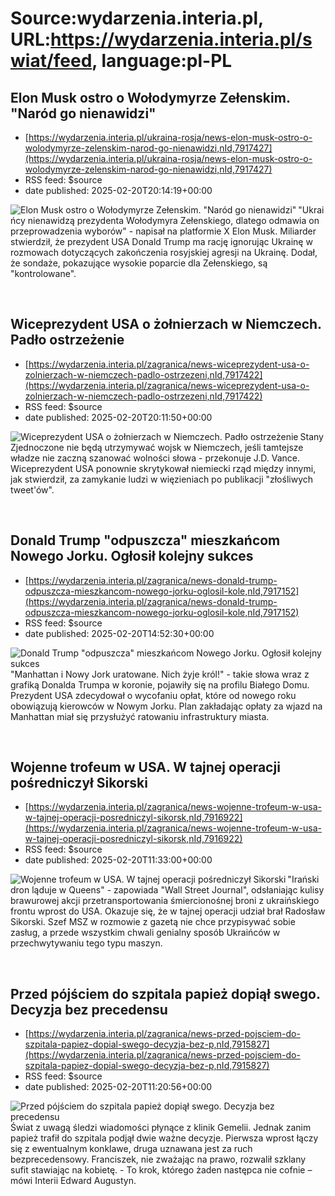 # Source:wydarzenia.interia.pl, URL:https://wydarzenia.interia.pl/swiat/feed, language:pl-PL

## Elon Musk ostro o Wołodymyrze Zełenskim. "Naród go nienawidzi"
 - [https://wydarzenia.interia.pl/ukraina-rosja/news-elon-musk-ostro-o-wolodymyrze-zelenskim-narod-go-nienawidzi,nId,7917427](https://wydarzenia.interia.pl/ukraina-rosja/news-elon-musk-ostro-o-wolodymyrze-zelenskim-narod-go-nienawidzi,nId,7917427)
 - RSS feed: $source
 - date published: 2025-02-20T20:14:19+00:00

<p><a href="https://wydarzenia.interia.pl/ukraina-rosja/news-elon-musk-ostro-o-wolodymyrze-zelenskim-narod-go-nienawidzi,nId,7917427"><img src="https://i.iplsc.com/elon-musk-ostro-o-wolodymyrze-zelenskim-narod-go-nienawidzi/000KN5432WGI8NKW-C321.jpg" alt="Elon Musk ostro o Wołodymyrze Zełenskim. &quot;Naród go nienawidzi&quot;" align="left" /></a>&quot;Ukraińcy nienawidzą prezydenta Wołodymyra Zełenskiego, dlatego odmawia on przeprowadzenia wyborów&quot; - napisał na platformie X Elon Musk. Miliarder stwierdził, że prezydent USA Donald Trump ma rację ignorując Ukrainę w rozmowach dotyczących zakończenia rosyjskiej agresji na Ukrainę. Dodał, że sondaże, pokazujące wysokie poparcie dla Zełenskiego, są &quot;kontrolowane&quot;.</p><br clear="all" />

## Wiceprezydent USA o żołnierzach w Niemczech. Padło ostrzeżenie
 - [https://wydarzenia.interia.pl/zagranica/news-wiceprezydent-usa-o-zolnierzach-w-niemczech-padlo-ostrzezeni,nId,7917422](https://wydarzenia.interia.pl/zagranica/news-wiceprezydent-usa-o-zolnierzach-w-niemczech-padlo-ostrzezeni,nId,7917422)
 - RSS feed: $source
 - date published: 2025-02-20T20:11:50+00:00

<p><a href="https://wydarzenia.interia.pl/zagranica/news-wiceprezydent-usa-o-zolnierzach-w-niemczech-padlo-ostrzezeni,nId,7917422"><img src="https://i.iplsc.com/wiceprezydent-usa-o-zolnierzach-w-niemczech-padlo-ostrzezeni/000KN55PW9IUP0WI-C321.jpg" alt="Wiceprezydent USA o żołnierzach w Niemczech. Padło ostrzeżenie" align="left" /></a>Stany Zjednoczone nie będą utrzymywać wojsk w Niemczech, jeśli tamtejsze władze nie zaczną szanować wolności słowa - przekonuje J.D. Vance. Wiceprezydent USA ponownie skrytykował niemiecki rząd między innymi, jak stwierdził, za zamykanie ludzi w więzieniach po publikacji &quot;złośliwych tweet'ów&quot;.</p><br clear="all" />

## Donald Trump "odpuszcza" mieszkańcom Nowego Jorku. Ogłosił kolejny sukces
 - [https://wydarzenia.interia.pl/zagranica/news-donald-trump-odpuszcza-mieszkancom-nowego-jorku-oglosil-kole,nId,7917152](https://wydarzenia.interia.pl/zagranica/news-donald-trump-odpuszcza-mieszkancom-nowego-jorku-oglosil-kole,nId,7917152)
 - RSS feed: $source
 - date published: 2025-02-20T14:52:30+00:00

<p><a href="https://wydarzenia.interia.pl/zagranica/news-donald-trump-odpuszcza-mieszkancom-nowego-jorku-oglosil-kole,nId,7917152"><img src="https://i.iplsc.com/donald-trump-odpuszcza-mieszkancom-nowego-jorku-oglosil-kole/000KN32R2DOCOEYM-C321.jpg" alt="Donald Trump &quot;odpuszcza&quot; mieszkańcom Nowego Jorku. Ogłosił kolejny sukces " align="left" /></a>&quot;Manhattan i Nowy Jork uratowane. Nich żyje król!&quot; - takie słowa wraz z grafiką Donalda Trumpa w koronie, pojawiły się na profilu Białego Domu. Prezydent USA zdecydował o wycofaniu opłat, które od nowego roku obowiązują kierowców w Nowym Jorku. Plan zakładając opłaty za wjazd na Manhattan miał się przysłużyć ratowaniu infrastruktury miasta.</p><br clear="all" />

## Wojenne trofeum w USA. W tajnej operacji pośredniczył Sikorski
 - [https://wydarzenia.interia.pl/zagranica/news-wojenne-trofeum-w-usa-w-tajnej-operacji-posredniczyl-sikorsk,nId,7916922](https://wydarzenia.interia.pl/zagranica/news-wojenne-trofeum-w-usa-w-tajnej-operacji-posredniczyl-sikorsk,nId,7916922)
 - RSS feed: $source
 - date published: 2025-02-20T11:33:00+00:00

<p><a href="https://wydarzenia.interia.pl/zagranica/news-wojenne-trofeum-w-usa-w-tajnej-operacji-posredniczyl-sikorsk,nId,7916922"><img src="https://i.iplsc.com/wojenne-trofeum-w-usa-w-tajnej-operacji-posredniczyl-sikorsk/000KN0IR1PG7K9MC-C321.jpg" alt="Wojenne trofeum w USA. W tajnej operacji pośredniczył Sikorski" align="left" /></a>&quot;Irański dron ląduje w Queens&quot; - zapowiada &quot;Wall Street Journal&quot;, odsłaniając kulisy brawurowej akcji przetransportowania śmiercionośnej broni z ukraińskiego frontu wprost do USA. Okazuje się, że w tajnej operacji udział brał Radosław Sikorski. Szef MSZ w rozmowie z gazetą nie chce przypisywać sobie zasług, a przede wszystkim chwali genialny sposób Ukraińców w przechwytywaniu tego typu maszyn. </p><br clear="all" />

## Przed pójściem do szpitala papież dopiął swego. Decyzja bez precedensu
 - [https://wydarzenia.interia.pl/zagranica/news-przed-pojsciem-do-szpitala-papiez-dopial-swego-decyzja-bez-p,nId,7915827](https://wydarzenia.interia.pl/zagranica/news-przed-pojsciem-do-szpitala-papiez-dopial-swego-decyzja-bez-p,nId,7915827)
 - RSS feed: $source
 - date published: 2025-02-20T11:20:56+00:00

<p><a href="https://wydarzenia.interia.pl/zagranica/news-przed-pojsciem-do-szpitala-papiez-dopial-swego-decyzja-bez-p,nId,7915827"><img src="https://i.iplsc.com/przed-pojsciem-do-szpitala-papiez-dopial-swego-decyzja-bez-p/000KN04RO27X4P80-C321.jpg" alt="Przed pójściem do szpitala papież dopiął swego. Decyzja bez precedensu" align="left" /></a>Świat z uwagą śledzi wiadomości płynące z klinik Gemelii. Jednak zanim papież trafił do szpitala podjął dwie ważne decyzje. Pierwsza wprost łączy się z ewentualnym konklawe, druga uznawana jest za ruch bezprecedensowy. Franciszek, nie zważając na prawo, rozwalił szklany sufit stawiając na kobietę. - To krok, którego żaden następca nie cofnie – mówi Interii Edward Augustyn.</p><br clear="all" />

